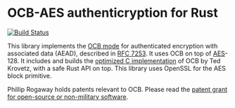 # OCB-AES authenticryption for Rust

[![Build Status](https://travis-ci.org/kmcallister/ocb.rs.svg?branch=master)](https://travis-ci.org/kmcallister/ocb.rs)

This library implements the [OCB mode][] for authenticated encryption with
associated data (AEAD), described in [RFC 7253][].  It uses OCB on top of
[AES][]-128.  It includes and builds the [optimized C implementation][] of OCB
by Ted Krovetz, with a safe Rust API on top.  This library uses OpenSSL for the
AES block primitive.

Phillip Rogaway holds patents relevant to OCB.  Please read the [patent grant
for open-source or non-military software](http://web.cs.ucdavis.edu/~rogaway/ocb/grant.htm).

[OCB mode]: http://web.cs.ucdavis.edu/~rogaway/ocb/
[AES]: http://en.wikipedia.org/wiki/Advanced_Encryption_Standard
[optimized C implementation]: http://web.cs.ucdavis.edu/~rogaway/ocb/news/
[RFC 7253]: http://tools.ietf.org/html/rfc7253
